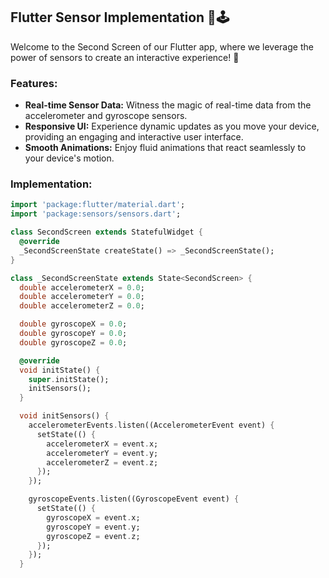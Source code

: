 ## Flutter Sensor Implementation 📱🕹️

Welcome to the Second Screen of our Flutter app, where we leverage the power of sensors to create an interactive experience! 🚀

### Features:

- **Real-time Sensor Data:** Witness the magic of real-time data from the accelerometer and gyroscope sensors.
- **Responsive UI:** Experience dynamic updates as you move your device, providing an engaging and interactive user interface.
- **Smooth Animations:** Enjoy fluid animations that react seamlessly to your device's motion.

### Implementation:

```dart
import 'package:flutter/material.dart';
import 'package:sensors/sensors.dart';

class SecondScreen extends StatefulWidget {
  @override
  _SecondScreenState createState() => _SecondScreenState();
}

class _SecondScreenState extends State<SecondScreen> {
  double accelerometerX = 0.0;
  double accelerometerY = 0.0;
  double accelerometerZ = 0.0;

  double gyroscopeX = 0.0;
  double gyroscopeY = 0.0;
  double gyroscopeZ = 0.0;

  @override
  void initState() {
    super.initState();
    initSensors();
  }

  void initSensors() {
    accelerometerEvents.listen((AccelerometerEvent event) {
      setState(() {
        accelerometerX = event.x;
        accelerometerY = event.y;
        accelerometerZ = event.z;
      });
    });

    gyroscopeEvents.listen((GyroscopeEvent event) {
      setState(() {
        gyroscopeX = event.x;
        gyroscopeY = event.y;
        gyroscopeZ = event.z;
      });
    });
  }
